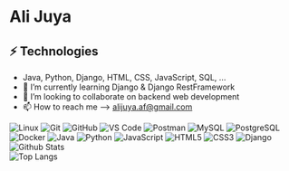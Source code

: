 # Ali Juya
## ⚡ Technologies
- Java, Python, Django, HTML, CSS, JavaScript, SQL, ...
- 🌱 I’m currently learning Django & Django RestFramework
- 💞️ I’m looking to collaborate on backend web development
- 📫 How to reach me --> alijuya.af@gmail.com

![Linux](https://img.shields.io/badge/Linux-black?style=flat-square&logo=linux)
![Git](https://img.shields.io/badge/-Git-black?style=flat-square&logo=git)
![GitHub](https://img.shields.io/badge/-GitHub-181717?style=flat-square&logo=github)
![VS Code](https://img.shields.io/badge/-VS%20Code-007ACC?style=flat-square&logo=visual-studio-code)
![Postman](https://img.shields.io/badge/Postman-black?style=flat-square&logo=postman)
![MySQL](https://img.shields.io/badge/-MySQL-black?style=flat-square&logo=mysql)
![PostgreSQL](https://img.shields.io/badge/-PostgreSQL-black?style=flat-square&logo=postgresql)
<br>
![Docker](https://img.shields.io/badge/-Docker-black?style=flat-square&logo=docker)
![Java](https://img.shields.io/badge/Java-black?style=flat-square&logo=java)
![Python](https://img.shields.io/badge/-Python-black?style=flat-square&logo=Python)
![JavaScript](https://img.shields.io/badge/-JavaScript-black?style=flat-square&logo=javascript)
![HTML5](https://img.shields.io/badge/-HTML5-E34F26?style=flat-square&logo=html5&logoColor=white)
![CSS3](https://img.shields.io/badge/-CSS3-1572B6?style=flat-square&logo=css3)
![Django](https://img.shields.io/badge/-Django-092E20?style=flat&logo=Django)
<br>
![Github Stats](https://github-readme-stats.vercel.app/api?username=AliJuya&count_private=true&show_icons=true&include_all_commits=true)
<br>
![Top Langs](https://github-readme-stats.vercel.app/api/top-langs/?username=AliJuya&count_private=true&layout=compact)

<!---
AliJuya/AliJuya is a ✨ special ✨ repository because its `README.md` (this file) appears on your GitHub profile.
You can click the Preview link to take a look at your changes.
--->
